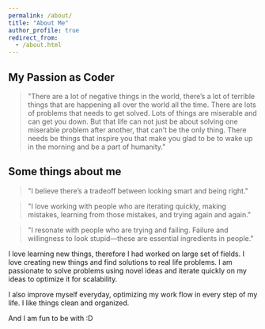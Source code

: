 ```yaml
---
permalink: /about/
title: "About Me"
author_profile: true
redirect_from: 
  - /about.html
---
```


## My Passion as Coder

>"There are a lot of negative things in the world, there’s a lot of terrible things that are happening all over the world all the time.
>There are lots of problems that needs to get solved. Lots of things are miserable and can get you down.
>But that life can not just be about solving one miserable problem after another, that can’t be the only thing. 
>There needs be things that inspire you that make you glad to be to wake up in the morning and be a part of humanity."

## Some things about me

>"I believe there’s a tradeoff between looking smart and being right."

>"I love working with people who are iterating quickly, making mistakes, learning from those mistakes, and trying again and again."

>"I resonate with people who are trying and failing.
>Failure and willingness to look stupid—these are essential ingredients in people."

I love learning new things, therefore I had worked on large set of fields. I love creating new things and find solutions to real life problems. I am passionate to solve problems using novel ideas and iterate quickly on my ideas to optimize it for scalability.

I also improve myself everyday, optimizing my work flow in every step of my life. I like things clean and organized.

And I am fun to be with :D
